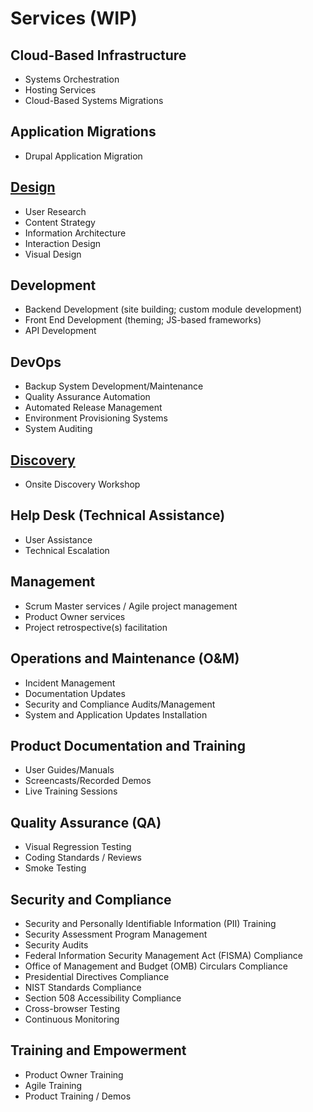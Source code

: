 # Services (WIP)

## Cloud-Based Infrastructure
* Systems Orchestration
* Hosting Services
* Cloud-Based Systems Migrations

## Application Migrations
* Drupal Application Migration

## [Design](design-services.md)
* User Research
* Content Strategy
* Information Architecture
* Interaction Design
* Visual Design

## Development
* Backend Development (site building; custom module development)
* Front End Development (theming; JS-based frameworks)
* API Development

## DevOps
* Backup System Development/Maintenance
* Quality Assurance Automation
* Automated Release Management
* Environment Provisioning Systems
* System Auditing

## [Discovery](discovery-services.md)
* Onsite Discovery Workshop

## Help Desk (Technical Assistance)
* User Assistance
* Technical Escalation

## Management
* Scrum Master services / Agile project management
* Product Owner services
* Project retrospective(s) facilitation

## Operations and Maintenance (O&M)
* Incident Management
* Documentation Updates
* Security and Compliance Audits/Management
* System and Application Updates Installation

## Product Documentation and Training
* User Guides/Manuals
* Screencasts/Recorded Demos
* Live Training Sessions

## Quality Assurance (QA)
* Visual Regression Testing
* Coding Standards / Reviews
* Smoke Testing

## Security and Compliance
* Security and Personally Identifiable Information (PII) Training
* Security Assessment Program Management
* Security Audits
* Federal Information Security Management Act (FISMA) Compliance
* Office of Management and Budget (OMB) Circulars Compliance
* Presidential Directives Compliance
* NIST Standards Compliance
* Section 508 Accessibility Compliance
* Cross-browser Testing
* Continuous Monitoring

## Training and Empowerment
* Product Owner Training
* Agile Training
* Product Training / Demos
